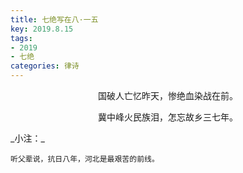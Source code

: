 ```yaml
---
title: 七绝写在八·一五
key: 2019.8.15
tags: 
- 2019
- 七绝
categories: 律诗
---
```


<p align="center">国破人亡忆昨天，惨绝血染战在前。
</p>
<p align="center">冀中峰火民族泪，怎忘故乡三七年。
</p>
_小注：_

```
听父辈说，抗日八年，河北是最艰苦的前线。
```